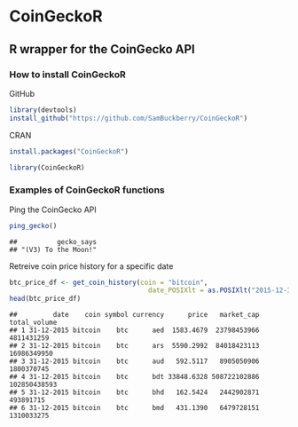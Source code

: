 CoinGeckoR
================

## R wrapper for the CoinGecko API

### How to install CoinGeckoR

GitHub

``` r
library(devtools)
install_github("https://github.com/SamBuckberry/CoinGeckoR")
```

CRAN

``` r
install.packages("CoinGeckoR")
```

``` r
library(CoinGeckoR)
```

### Examples of CoinGeckoR functions

Ping the CoinGecko API

``` r
ping_gecko()
```

    ##          gecko_says 
    ## "(V3) To the Moon!"

Retreive coin price history for a specific date

``` r
btc_price_df <- get_coin_history(coin = "bitcoin",
                                   date_POSIXlt = as.POSIXlt("2015-12-31"))
head(btc_price_df)
```

    ##         date    coin symbol currency      price   market_cap total_volume
    ## 1 31-12-2015 bitcoin    btc      aed  1583.4679  23798453966   4811431259
    ## 2 31-12-2015 bitcoin    btc      ars  5590.2992  84018423113  16986349950
    ## 3 31-12-2015 bitcoin    btc      aud   592.5117   8905050906   1800370745
    ## 4 31-12-2015 bitcoin    btc      bdt 33848.6328 508722102886 102850438593
    ## 5 31-12-2015 bitcoin    btc      bhd   162.5424   2442902871    493891715
    ## 6 31-12-2015 bitcoin    btc      bmd   431.1390   6479728151   1310033275
